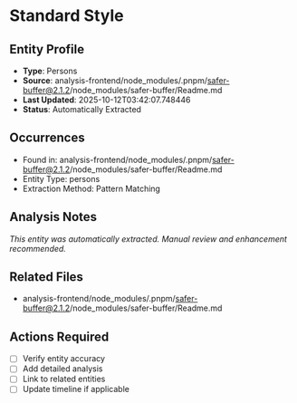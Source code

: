 # Standard Style

## Entity Profile
- **Type**: Persons
- **Source**: analysis-frontend/node_modules/.pnpm/safer-buffer@2.1.2/node_modules/safer-buffer/Readme.md
- **Last Updated**: 2025-10-12T03:42:07.748446
- **Status**: Automatically Extracted

## Occurrences
- Found in: analysis-frontend/node_modules/.pnpm/safer-buffer@2.1.2/node_modules/safer-buffer/Readme.md
- Entity Type: persons
- Extraction Method: Pattern Matching

## Analysis Notes
*This entity was automatically extracted. Manual review and enhancement recommended.*

## Related Files
- analysis-frontend/node_modules/.pnpm/safer-buffer@2.1.2/node_modules/safer-buffer/Readme.md

## Actions Required
- [ ] Verify entity accuracy
- [ ] Add detailed analysis
- [ ] Link to related entities
- [ ] Update timeline if applicable
